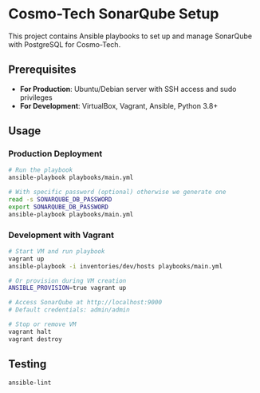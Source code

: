 # Cosmo-Tech SonarQube Setup

This project contains Ansible playbooks to set up and manage SonarQube with PostgreSQL for Cosmo-Tech.

## Prerequisites

- **For Production**: Ubuntu/Debian server with SSH access and sudo privileges
- **For Development**: VirtualBox, Vagrant, Ansible, Python 3.8+


## Usage

### Production Deployment

```sh
# Run the playbook
ansible-playbook playbooks/main.yml

# With specific password (optional) otherwise we generate one
read -s SONARQUBE_DB_PASSWORD
export SONARQUBE_DB_PASSWORD
ansible-playbook playbooks/main.yml
```

### Development with Vagrant

```sh
# Start VM and run playbook
vagrant up
ansible-playbook -i inventories/dev/hosts playbooks/main.yml

# Or provision during VM creation
ANSIBLE_PROVISION=true vagrant up

# Access SonarQube at http://localhost:9000
# Default credentials: admin/admin

# Stop or remove VM
vagrant halt
vagrant destroy
```


## Testing

```sh
ansible-lint
```
